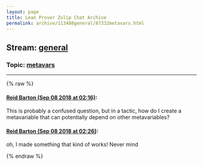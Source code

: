 ```yaml
---
layout: page
title: Lean Prover Zulip Chat Archive 
permalink: archive/113488general/87332metavars.html
---
```


## Stream: [general](index.html)
### Topic: [metavars](87332metavars.html)

---


{% raw %}
#### [ Reid Barton (Sep 08 2018 at 02:16)](https://leanprover.zulipchat.com/#narrow/stream/113488-general/topic/metavars/near/133545829):
<p>This is probably a confused question, but in a tactic, how do I create a metavariable that can potentially depend on other metavariables?</p>

#### [ Reid Barton (Sep 08 2018 at 02:26)](https://leanprover.zulipchat.com/#narrow/stream/113488-general/topic/metavars/near/133546218):
<p>oh, I made something that kind of works! Never mind</p>


{% endraw %}
